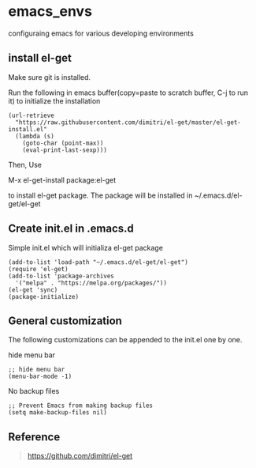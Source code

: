 # emacs_envs
configuraing emacs for various developing environments

## install el-get
Make sure git is installed.

Run the following in emacs buffer(copy=paste to scratch buffer, C-j to run it) to initialize the installation

    (url-retrieve
      "https://raw.githubusercontent.com/dimitri/el-get/master/el-get-install.el"
      (lambda (s)
        (goto-char (point-max))
        (eval-print-last-sexp)))

Then, Use 

M-x el-get-install 
package:el-get

to install el-get package. The package will be installed in ~/.emacs.d/el-get/el-get


## Create init.el in .emacs.d
Simple init.el which will initializa el-get package

    (add-to-list 'load-path "~/.emacs.d/el-get/el-get")
    (require 'el-get)
    (add-to-list 'package-archives
      '("melpa" . "https://melpa.org/packages/"))
    (el-get 'sync)
    (package-initialize)

## General customization
The following customizations can be appended to the init.el one by one.

hide menu bar

    ;; hide menu bar
    (menu-bar-mode -1)

No backup files

    ;; Prevent Emacs from making backup files
    (setq make-backup-files nil)



## Reference
> https://github.com/dimitri/el-get
